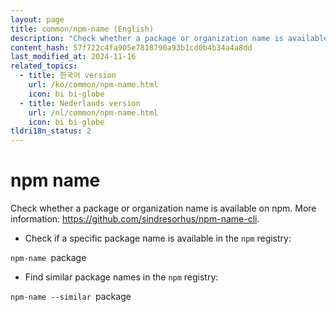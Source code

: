 ```yaml
---
layout: page
title: common/npm-name (English)
description: "Check whether a package or organization name is available on npm."
content_hash: 57f722c4fa905e7818790a93b1cd0b4b34a4a8dd
last_modified_at: 2024-11-16
related_topics:
  - title: 한국어 version
    url: /ko/common/npm-name.html
    icon: bi bi-globe
  - title: Nederlands version
    url: /nl/common/npm-name.html
    icon: bi bi-globe
tldri18n_status: 2
---
```

# npm name

Check whether a package or organization name is available on npm.
More information: <https://github.com/sindresorhus/npm-name-cli>.

- Check if a specific package name is available in the `npm` registry:

`npm-name `<span class="tldr-var badge badge-pill bg-dark-lm bg-white-dm text-white-lm text-dark-dm font-weight-bold">package</span>

- Find similar package names in the `npm` registry:

`npm-name --similar `<span class="tldr-var badge badge-pill bg-dark-lm bg-white-dm text-white-lm text-dark-dm font-weight-bold">package</span>
